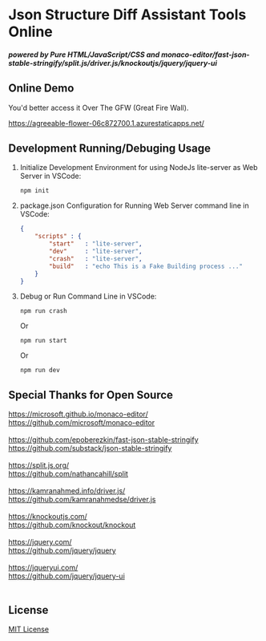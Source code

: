 # Json Structure Diff Assistant Tools Online

##### powered by Pure HTML/JavaScript/CSS and monaco-editor/fast-json-stable-stringify/split.js/driver.js/knockoutjs/jquery/jquery-ui

## Online Demo

You'd better access it Over The GFW (Great Fire Wall).

https://agreeable-flower-06c872700.1.azurestaticapps.net/

## Development Running/Debuging Usage

1. Initialize Development Environment for using NodeJs lite-server as Web Server in VSCode:
    ```
    npm init
    ```

1. package.json Configuration for Running Web Server command line in VSCode:
    ```json
    {
        "scripts" : {
            "start"   : "lite-server",
            "dev"     : "lite-server",
            "crash"   : "lite-server",
            "build"   : "echo This is a Fake Building process ..."
        }
    }
    ```

1. Debug or Run Command Line in VSCode:

    ```
    npm run crash
    ```
    Or
    ```
    npm run start
    ```
    Or
    ```
    npm run dev
    ```

## Special Thanks for Open Source

<a href="https://microsoft.github.io/monaco-editor/" target="_blank">https://microsoft.github.io/monaco-editor/</a>
<br>
<a href="https://github.com/microsoft/monaco-editor" target="_blank">https://github.com/microsoft/monaco-editor</a>
<br>
<br>
<a href="https://github.com/epoberezkin/fast-json-stable-stringify" target="_blank">https://github.com/epoberezkin/fast-json-stable-stringify</a><br>
<a href="https://github.com/substack/json-stable-stringify" target="_blank">https://github.com/substack/json-stable-stringify</a>
<br>
<br>
<a href="https://split.js.org/" target="_blank">https://split.js.org/</a>
<br>
<a href="https://github.com/nathancahill/split" target="_blank">https://github.com/nathancahill/split</a>
<br>
<br>
<a href="https://kamranahmed.info/driver.js/" target="_blank">https://kamranahmed.info/driver.js/</a>
<br>
<a href="https://github.com/kamranahmedse/driver.js" target="_blank">https://github.com/kamranahmedse/driver.js</a>
<br>
<br>
<a href="https://knockoutjs.com/" target="_blank">https://knockoutjs.com/</a>
<br>
<a href="https://github.com/knockout/knockout" target="_blank">https://github.com/knockout/knockout</a>
<br>
<br>
<a href="https://jquery.com/" target="_blank">https://jquery.com/</a>
<br>
<a href="https://github.com/jquery/jquery" target="_blank">https://github.com/jquery/jquery</a>
<br>
<br>
<a href="https://jqueryui.com/" target="_blank">https://jqueryui.com/</a>
<br>
<a href="https://github.com/jquery/jquery-ui" target="_blank">https://github.com/jquery/jquery-ui</a>
<br>
<br>

## License

[MIT License](LICENSE)
